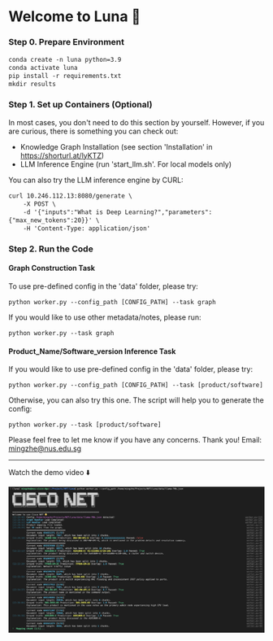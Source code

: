 # Welcome to Luna 🔮

### Step 0. Prepare Environment
```shell
conda create -n luna python=3.9
conda activate luna
pip install -r requirements.txt
mkdir results
```

### Step 1. Set up Containers (Optional)
In most cases, you don't need to do this section by yourself. However, if you are curious, there is something you can check out:
* Knowledge Graph Installation (see section 'Installation' in https://shorturl.at/lyKTZ)
* LLM Inference Engine (run 'start_llm.sh'. For local models only)

You can also try the LLM inference engine by CURL:
```
curl 10.246.112.13:8080/generate \
    -X POST \
    -d '{"inputs":"What is Deep Learning?","parameters":{"max_new_tokens":20}}' \
    -H 'Content-Type: application/json'
```

### Step 2. Run the Code
#### Graph Construction Task
To use pre-defined config in the 'data' folder, please try:
```shell
python worker.py --config_path [CONFIG_PATH] --task graph
```

If you would like to use other metadata/notes, please run:
```shell
python worker.py --task graph
```

#### Product_Name/Software_version Inference Task
If you would like to use pre-defined config in the 'data' folder, please try:
```shell
python worker.py --config_path [CONFIG_PATH] --task [product/software]
```

Otherwise, you can also try this one. The script will help you to generate the config:
```shell
python worker.py --task [product/software]
```

Please feel free to let me know if you have any concerns. Thank you!
Email: mingzhe@nus.edu.sg

---

Watch the demo video ⬇️

[![Demo](data/demo.png)](https://www.youtube.com/watch?v=ZA4cExEgurE)